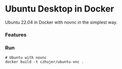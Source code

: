 # Ubuntu Desktop in Docker

Ubuntu 22.04 in Docker with novnc in the simplest way.

### Features


### Run
```shell
# Ubuntu with novnc
docker build -t czhujer/ubuntu-vnc .
```

